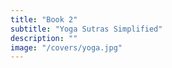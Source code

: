 ```yaml
---
title: "Book 2"
subtitle: "Yoga Sutras Simplified"
description: ""
image: "/covers/yoga.jpg"
---
```

